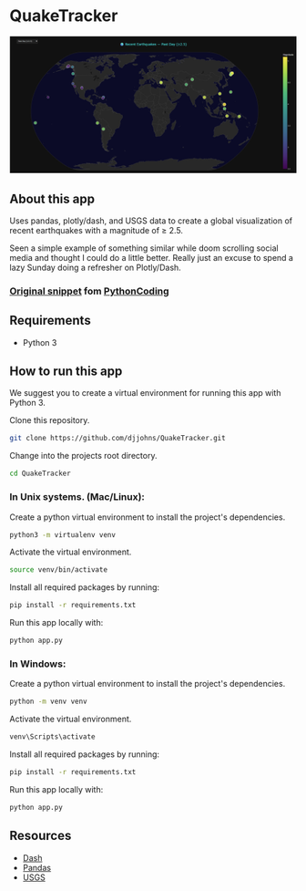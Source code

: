 # QuakeTracker

![screenshot](img/screencapture.png)

## About this app
Uses pandas, plotly/dash, and USGS data to create a global visualization of 
recent earthquakes with a magnitude of ≥ 2.5.


Seen a simple example of something similar while doom scrolling social media
and thought I could do a little better. Really just an excuse to spend a lazy Sunday 
doing a refresher on Plotly/Dash.

### [Original snippet](./original_snippet.py) fom [PythonCoding](https://www.youtube.com/PythonCoding)


## Requirements

* Python 3

## How to run this app

We suggest you to create a virtual environment for running this app with 
Python 3.

Clone this repository.

```bash
git clone https://github.com/djjohns/QuakeTracker.git
```

Change into the projects root directory.

```bash
cd QuakeTracker
```

### In Unix systems. (Mac/Linux):

Create a python virtual environment to install the project's dependencies.

```bash
python3 -m virtualenv venv
```

Activate the virtual environment.

```bash
source venv/bin/activate

```

Install all required packages by running:
```bash
pip install -r requirements.txt
```

Run this app locally with:
```bash
python app.py
```

### In Windows: 

Create a python virtual environment to install the project's dependencies.

```bash
python -m venv venv
```

Activate the virtual environment.


```bash
venv\Scripts\activate
```

Install all required packages by running:
```bash
pip install -r requirements.txt
```

Run this app locally with:
```bash
python app.py
```

## Resources

* [Dash](https://dash.plot.ly/)
* [Pandas](https://pandas.pydata.org/docs/)
* [USGS](https://www.usgs.gov/)
